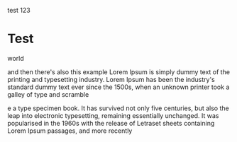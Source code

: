 


test 123

# Test


<!-- SAMPLE_CODE subscribe_to_events -->


world

and then there's also this example
Lorem Ipsum is simply dummy text of the printing and typesetting industry. Lorem Ipsum has been the industry's standard dummy text ever since the 1500s, when an unknown printer took a galley of type and scramble


<!-- SAMPLE_CODE emit_particles_on_click -->


e a type specimen book. It has survived not only five centuries, but also the leap into electronic typesetting, remaining essentially unchanged. It was popularised in the 1960s with the release of Letraset sheets containing Lorem Ipsum passages, and more recently 